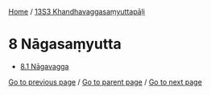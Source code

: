
[Home](/) / [13S3 Khandhavaggasaṃyuttapāḷi](/tipitaka/13S3.md)

# 8 Nāgasaṃyutta

* [8.1 Nāgavagga](/tipitaka/13S3/8/8.1.md)

[Go to previous page](/tipitaka/13S3/7/7.1/7.1.10.md) / [Go to parent page](/tipitaka/13S3/0.md) / [Go to next page](/tipitaka/13S3/8/8.1.md)


